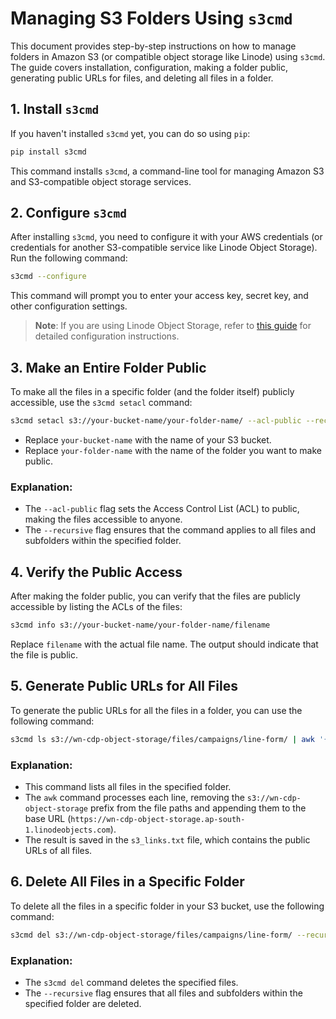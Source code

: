 # Managing S3 Folders Using `s3cmd`

This document provides step-by-step instructions on how to manage folders in Amazon S3 (or compatible object storage like Linode) using `s3cmd`. The guide covers installation, configuration, making a folder public, generating public URLs for files, and deleting all files in a folder.

## 1. Install `s3cmd`

If you haven't installed `s3cmd` yet, you can do so using `pip`:

```bash
pip install s3cmd
```

This command installs `s3cmd`, a command-line tool for managing Amazon S3 and S3-compatible object storage services.

## 2. Configure `s3cmd`

After installing `s3cmd`, you need to configure it with your AWS credentials (or credentials for another S3-compatible service like Linode Object Storage). Run the following command:

```bash
s3cmd --configure
```

This command will prompt you to enter your access key, secret key, and other configuration settings.

> **Note**: If you are using Linode Object Storage, refer to [this guide](https://techdocs.akamai.com/cloud-computing/docs/using-s3cmd-with-object-storage#configure-s3cmd) for detailed configuration instructions.

## 3. Make an Entire Folder Public

To make all the files in a specific folder (and the folder itself) publicly accessible, use the `s3cmd setacl` command:

```bash
s3cmd setacl s3://your-bucket-name/your-folder-name/ --acl-public --recursive
```

- Replace `your-bucket-name` with the name of your S3 bucket.
- Replace `your-folder-name` with the name of the folder you want to make public.

### Explanation:
- The `--acl-public` flag sets the Access Control List (ACL) to public, making the files accessible to anyone.
- The `--recursive` flag ensures that the command applies to all files and subfolders within the specified folder.

## 4. Verify the Public Access

After making the folder public, you can verify that the files are publicly accessible by listing the ACLs of the files:

```bash
s3cmd info s3://your-bucket-name/your-folder-name/filename
```

Replace `filename` with the actual file name. The output should indicate that the file is public.

## 5. Generate Public URLs for All Files

To generate the public URLs for all the files in a folder, you can use the following command:

```bash
s3cmd ls s3://wn-cdp-object-storage/files/campaigns/line-form/ | awk '{sub("s3://wn-cdp-object-storage", ""); print "https://wn-cdp-object-storage.ap-south-1.linodeobjects.com" $4}' > s3_links.txt
```

### Explanation:
- This command lists all files in the specified folder.
- The `awk` command processes each line, removing the `s3://wn-cdp-object-storage` prefix from the file paths and appending them to the base URL (`https://wn-cdp-object-storage.ap-south-1.linodeobjects.com`).
- The result is saved in the `s3_links.txt` file, which contains the public URLs of all files.

## 6. Delete All Files in a Specific Folder

To delete all the files in a specific folder in your S3 bucket, use the following command:

```bash
s3cmd del s3://wn-cdp-object-storage/files/campaigns/line-form/ --recursive
```

### Explanation:
- The `s3cmd del` command deletes the specified files.
- The `--recursive` flag ensures that all files and subfolders within the specified folder are deleted.